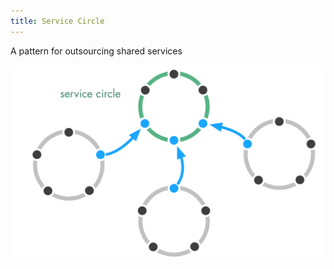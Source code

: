 ```yaml
---
title: Service Circle
---
```



A pattern for outsourcing shared services

![](img/structural-patterns/service-circle.png)